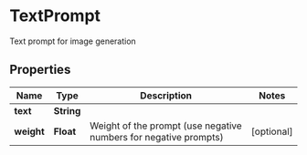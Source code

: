 

# TextPrompt

Text prompt for image generation

## Properties

| Name | Type | Description | Notes |
|------------ | ------------- | ------------- | -------------|
|**text** | **String** |  |  |
|**weight** | **Float** | Weight of the prompt (use negative numbers for negative prompts) |  [optional] |



